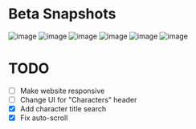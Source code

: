 # Beta Snapshots
![image](https://github.com/user-attachments/assets/149c5826-8670-4c18-b876-90e8572984ce)
![image](https://github.com/user-attachments/assets/8ffd2101-9a66-40e3-9854-d4af805144f5)
![image](https://github.com/user-attachments/assets/4697cae8-38c6-4bdc-913e-920ac3b39fe8)
![image](https://github.com/user-attachments/assets/df557e25-aa7e-45a9-8409-03f8f34656d8)
![image](https://github.com/user-attachments/assets/eefe45f2-cb60-4a53-a871-ee8dc58462c3)
![image](https://github.com/user-attachments/assets/95e5a30a-6214-4f53-88dd-b06baafed816)

# TODO
- [ ] Make website responsive
- [ ] Change UI for "Characters" header
- [X] Add character title search
- [X] Fix auto-scroll 
